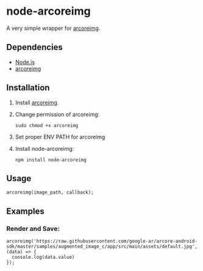 # node-arcoreimg

A very simple wrapper for [arcoreimg](https://developers.google.com/ar/develop/java/augmented-images/arcoreimg).

## Dependencies

- [Node.js](http://nodejs.org/)
- [arcoreimg](https://developers.google.com/ar/develop/java/augmented-images/arcoreimg)

## Installation

1. Install [arcoreimg](https://github.com/google-ar/sceneform-android-sdk).

2. Change permission of arcoreimg:

    ```
    sudo chmod +x arcoreimg
    ```

3. Set proper ENV PATH for arcoreimg

4. Install node-arcoreimg:

    ```
    npm install node-arcoreimg
    ```



## Usage

```
arcoreimg(image_path, callback);
```

## Examples

### Render and Save:

```
arcoreimg('https://raw.githubusercontent.com/google-ar/arcore-android-sdk/master/samples/augmented_image_c/app/src/main/assets/default.jpg', (data) => {
  console.log(data.value)
});
```
